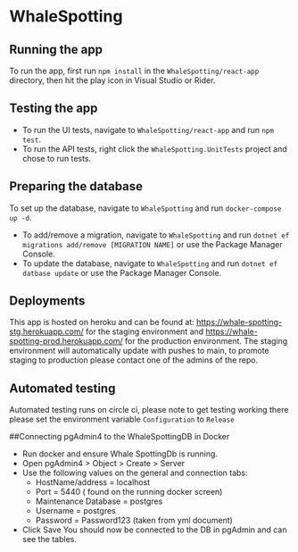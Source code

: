 # WhaleSpotting

## Running the app
To run the app, first run `npm install` in the `WhaleSpotting/react-app` directory, then hit the play icon in Visual Studio or Rider.

## Testing the app
- To run the UI tests, navigate to `WhaleSpotting/react-app` and run `npm test`.
- To run the API tests, right click the `WhaleSpotting.UnitTests` project and chose to run tests.

## Preparing the database
To set up the database, navigate to `WhaleSpotting` and run `docker-compose up -d`.

- To add/remove a migration, navigate to `WhaleSpotting` and run `dotnet ef migrations add/remove [MIGRATION NAME]` or use the Package Manager Console.
- To update the database, navigate to `WhaleSpotting` and run `dotnet ef datbase update` or use the Package Manager Console.

## Deployments

This app is hosted on heroku and can be found at: https://whale-spotting-stg.herokuapp.com/ for the staging environment and https://whale-spotting-prod.herokuapp.com/ for the production environment. The staging environment will automatically update with pushes to main, to promote staging to production please contact one of the admins of the repo.

## Automated testing

Automated testing runs on circle ci, please note to get testing working there please set the environment variable `Configuration` to `Release`

##Connecting pgAdmin4 to the WhaleSpottingDB in Docker
- Run docker and ensure Whale SpottingDb is running. 
- Open pgAdmin4 > Object > Create > Server
- Use the following values on the general and connection tabs: 
	- HostName/address = localhost
	- Port = 5440 ( found on the running docker screen) 
	- Maintenance Database = postgres
	- Username = postgres
	- Password = Password123 (taken from yml document) 
- Click Save
You should now be connected to the DB in pgAdmin and can see the tables. 

